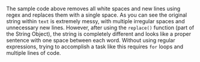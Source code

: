 The sample code above removes all white spaces and new lines using regex and replaces them with a single space. As you can see the original string within `text` is extremely messy, with multiple irregular spaces and unnecessary new lines. However, after using the `replace()` function (part of the String Object), the string is completely different and looks like a proper sentence with one space between each word. Without using regular expressions, trying to accomplish a task like this requires `for` loops and multiple lines of code.